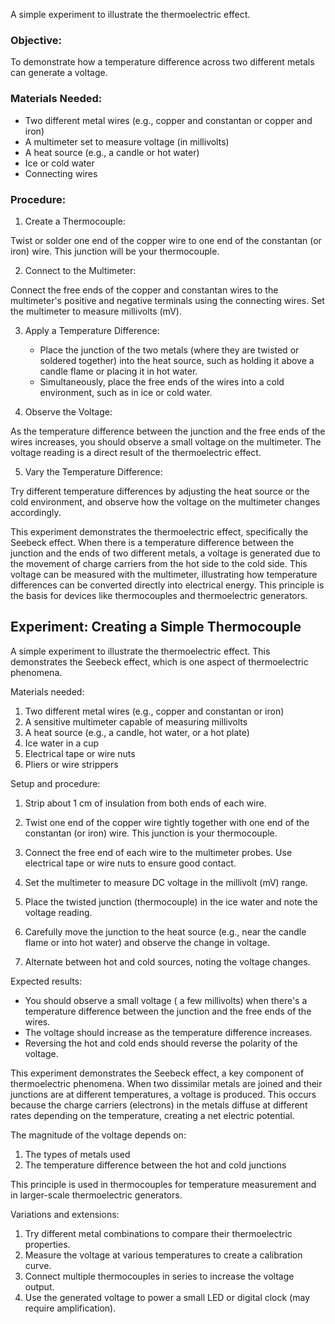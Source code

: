 A simple experiment to illustrate the thermoelectric effect.

### Objective:

To demonstrate how a temperature difference across two different metals can generate a voltage.

### Materials Needed:

- Two different metal wires (e.g., copper and constantan or copper and iron)
- A multimeter set to measure voltage (in millivolts)
- A heat source (e.g., a candle or hot water)
- Ice or cold water
- Connecting wires

### Procedure:

1. Create a Thermocouple:

Twist or solder one end of the copper wire to one end of the constantan (or iron) wire. This junction will be your thermocouple.

2. Connect to the Multimeter:

Connect the free ends of the copper and constantan wires to the multimeter's positive and negative terminals using the connecting wires. Set the multimeter to measure millivolts (mV).

3. Apply a Temperature Difference:

   - Place the junction of the two metals (where they are twisted or soldered together) into the heat source, such as holding it above a candle flame or placing it in hot water.
   - Simultaneously, place the free ends of the wires into a cold environment, such as in ice or cold water.

4. Observe the Voltage:

As the temperature difference between the junction and the free ends of the wires increases, you should observe a small voltage on the multimeter. The voltage reading is a direct result of the thermoelectric effect.

5. Vary the Temperature Difference:

Try different temperature differences by adjusting the heat source or the cold environment, and observe how the voltage on the multimeter changes accordingly.

This experiment demonstrates the thermoelectric effect, specifically the Seebeck effect. When there is a temperature difference between the junction and the ends of two different metals, a voltage is generated due to the movement of charge carriers from the hot side to the cold side. This voltage can be measured with the multimeter, illustrating how temperature differences can be converted directly into electrical energy. This principle is the basis for devices like thermocouples and thermoelectric generators.

## Experiment: Creating a Simple Thermocouple

A simple experiment to illustrate the thermoelectric effect. This demonstrates the Seebeck effect, which is one aspect of thermoelectric phenomena.

Materials needed:

1. Two different metal wires (e.g., copper and constantan or iron)
2. A sensitive multimeter capable of measuring millivolts
3. A heat source (e.g., a candle, hot water, or a hot plate)
4. Ice water in a cup
5. Electrical tape or wire nuts
6. Pliers or wire strippers

Setup and procedure:

1. Strip about 1 cm of insulation from both ends of each wire.

2. Twist one end of the copper wire tightly together with one end of the constantan (or iron) wire. This junction is your thermocouple.

3. Connect the free end of each wire to the multimeter probes. Use electrical tape or wire nuts to ensure good contact.

4. Set the multimeter to measure DC voltage in the millivolt (mV) range.

5. Place the twisted junction (thermocouple) in the ice water and note the voltage reading.

6. Carefully move the junction to the heat source (e.g., near the candle flame or into hot water) and observe the change in voltage.

7. Alternate between hot and cold sources, noting the voltage changes.

Expected results:

- You should observe a small voltage ( a few millivolts) when there's a temperature difference between the junction and the free ends of the wires.
- The voltage should increase as the temperature difference increases.
- Reversing the hot and cold ends should reverse the polarity of the voltage.

This experiment demonstrates the Seebeck effect, a key component of thermoelectric phenomena. When two dissimilar metals are joined and their junctions are at different temperatures, a voltage is produced. This occurs because the charge carriers (electrons) in the metals diffuse at different rates depending on the temperature, creating a net electric potential.

The magnitude of the voltage depends on:

1. The types of metals used
2. The temperature difference between the hot and cold junctions

This principle is used in thermocouples for temperature measurement and in larger-scale thermoelectric generators.

Variations and extensions:

1. Try different metal combinations to compare their thermoelectric properties.
2. Measure the voltage at various temperatures to create a calibration curve.
3. Connect multiple thermocouples in series to increase the voltage output.
4. Use the generated voltage to power a small LED or digital clock (may require amplification).
